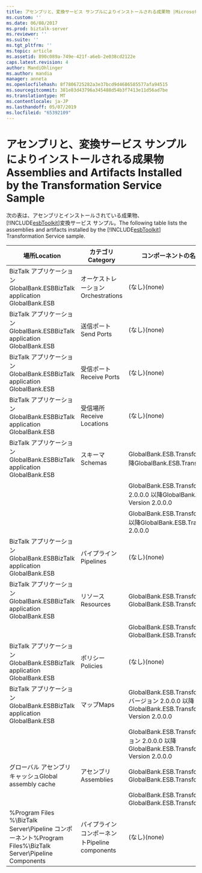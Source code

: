 ```yaml
---
title: アセンブリと、変換サービス サンプルによりインストールされる成果物 |Microsoft Docs
ms.custom: ''
ms.date: 06/08/2017
ms.prod: biztalk-server
ms.reviewer: ''
ms.suite: ''
ms.tgt_pltfrm: ''
ms.topic: article
ms.assetid: 890c089a-749e-421f-a6eb-2e038cd2122e
caps.latest.revision: 4
author: MandiOhlinger
ms.author: mandia
manager: anneta
ms.openlocfilehash: 8f7806725282a3e37bcd9d4686585577afa94515
ms.sourcegitcommit: 381e83d43796a345488d54b3f7413e11d56ad7be
ms.translationtype: MT
ms.contentlocale: ja-JP
ms.lasthandoff: 05/07/2019
ms.locfileid: "65392109"
---
```

# <a name="assemblies-and-artifacts-installed-by-the-transformation-service-sample"></a><span data-ttu-id="5d435-102">アセンブリと、変換サービス サンプルによりインストールされる成果物</span><span class="sxs-lookup"><span data-stu-id="5d435-102">Assemblies and Artifacts Installed by the Transformation Service Sample</span></span>
<span data-ttu-id="5d435-103">次の表は、アセンブリとインストールされている成果物、[!INCLUDE[esbToolkit](../includes/esbtoolkit-md.md)]変換サービス サンプル。</span><span class="sxs-lookup"><span data-stu-id="5d435-103">The following table lists the assemblies and artifacts installed by the [!INCLUDE[esbToolkit](../includes/esbtoolkit-md.md)] Transformation Service sample.</span></span>  
  
|<span data-ttu-id="5d435-104">場所</span><span class="sxs-lookup"><span data-stu-id="5d435-104">Location</span></span>|<span data-ttu-id="5d435-105">カテゴリ</span><span class="sxs-lookup"><span data-stu-id="5d435-105">Category</span></span>|<span data-ttu-id="5d435-106">コンポーネントの名前とバージョン</span><span class="sxs-lookup"><span data-stu-id="5d435-106">Name and version of the component</span></span>|  
|--------------|--------------|---------------------------------------|  
|<span data-ttu-id="5d435-107">BizTalk アプリケーション GlobalBank.ESB</span><span class="sxs-lookup"><span data-stu-id="5d435-107">BizTalk application GlobalBank.ESB</span></span>|<span data-ttu-id="5d435-108">オーケストレーション</span><span class="sxs-lookup"><span data-stu-id="5d435-108">Orchestrations</span></span>|<span data-ttu-id="5d435-109">(なし)</span><span class="sxs-lookup"><span data-stu-id="5d435-109">(none)</span></span>|  
|<span data-ttu-id="5d435-110">BizTalk アプリケーション GlobalBank.ESB</span><span class="sxs-lookup"><span data-stu-id="5d435-110">BizTalk application GlobalBank.ESB</span></span>|<span data-ttu-id="5d435-111">送信ポート</span><span class="sxs-lookup"><span data-stu-id="5d435-111">Send Ports</span></span>|<span data-ttu-id="5d435-112">(なし)</span><span class="sxs-lookup"><span data-stu-id="5d435-112">(none)</span></span>|  
|<span data-ttu-id="5d435-113">BizTalk アプリケーション GlobalBank.ESB</span><span class="sxs-lookup"><span data-stu-id="5d435-113">BizTalk application GlobalBank.ESB</span></span>|<span data-ttu-id="5d435-114">受信ポート</span><span class="sxs-lookup"><span data-stu-id="5d435-114">Receive Ports</span></span>|<span data-ttu-id="5d435-115">(なし)</span><span class="sxs-lookup"><span data-stu-id="5d435-115">(none)</span></span>|  
|<span data-ttu-id="5d435-116">BizTalk アプリケーション GlobalBank.ESB</span><span class="sxs-lookup"><span data-stu-id="5d435-116">BizTalk application GlobalBank.ESB</span></span>|<span data-ttu-id="5d435-117">受信場所</span><span class="sxs-lookup"><span data-stu-id="5d435-117">Receive Locations</span></span>|<span data-ttu-id="5d435-118">(なし)</span><span class="sxs-lookup"><span data-stu-id="5d435-118">(none)</span></span>|  
|<span data-ttu-id="5d435-119">BizTalk アプリケーション GlobalBank.ESB</span><span class="sxs-lookup"><span data-stu-id="5d435-119">BizTalk application GlobalBank.ESB</span></span>|<span data-ttu-id="5d435-120">スキーマ</span><span class="sxs-lookup"><span data-stu-id="5d435-120">Schemas</span></span>|<span data-ttu-id="5d435-121">GlobalBank.ESB.TransformServices.Schemas.RetailOrder バージョン 2.0.0.0 以降</span><span class="sxs-lookup"><span data-stu-id="5d435-121">GlobalBank.ESB.TransformServices.Schemas.RetailOrder Version 2.0.0.0</span></span>|  
|||<span data-ttu-id="5d435-122">GlobalBank.ESB.TransformServices.Schemas.OrderConfirmation バージョン 2.0.0.0 以降</span><span class="sxs-lookup"><span data-stu-id="5d435-122">GlobalBank.ESB.TransformServices.Schemas.OrderConfirmation Version 2.0.0.0</span></span>|  
|||<span data-ttu-id="5d435-123">GlobalBank.ESB.TransformServices.Schemas.CanonicalOrder バージョン 2.0.0.0 以降</span><span class="sxs-lookup"><span data-stu-id="5d435-123">GlobalBank.ESB.TransformServices.Schemas.CanonicalOrder Version 2.0.0.0</span></span>|  
|<span data-ttu-id="5d435-124">BizTalk アプリケーション GlobalBank.ESB</span><span class="sxs-lookup"><span data-stu-id="5d435-124">BizTalk application GlobalBank.ESB</span></span>|<span data-ttu-id="5d435-125">パイプライン</span><span class="sxs-lookup"><span data-stu-id="5d435-125">Pipelines</span></span>|<span data-ttu-id="5d435-126">(なし)</span><span class="sxs-lookup"><span data-stu-id="5d435-126">(none)</span></span>|  
|<span data-ttu-id="5d435-127">BizTalk アプリケーション GlobalBank.ESB</span><span class="sxs-lookup"><span data-stu-id="5d435-127">BizTalk application GlobalBank.ESB</span></span>|<span data-ttu-id="5d435-128">リソース</span><span class="sxs-lookup"><span data-stu-id="5d435-128">Resources</span></span>|<span data-ttu-id="5d435-129">GlobalBank.ESB.TransformServices.Maps バージョン 2.0.0.0 以降</span><span class="sxs-lookup"><span data-stu-id="5d435-129">GlobalBank.ESB.TransformServices.Maps Version 2.0.0.0</span></span>|  
|||<span data-ttu-id="5d435-130">GlobalBank.ESB.TransformServices.Schemas バージョン 2.0.0.0 以降</span><span class="sxs-lookup"><span data-stu-id="5d435-130">GlobalBank.ESB.TransformServices.Schemas Version 2.0.0.0</span></span>|  
|<span data-ttu-id="5d435-131">BizTalk アプリケーション GlobalBank.ESB</span><span class="sxs-lookup"><span data-stu-id="5d435-131">BizTalk application GlobalBank.ESB</span></span>|<span data-ttu-id="5d435-132">ポリシー</span><span class="sxs-lookup"><span data-stu-id="5d435-132">Policies</span></span>|<span data-ttu-id="5d435-133">(なし)</span><span class="sxs-lookup"><span data-stu-id="5d435-133">(none)</span></span>|  
|<span data-ttu-id="5d435-134">BizTalk アプリケーション GlobalBank.ESB</span><span class="sxs-lookup"><span data-stu-id="5d435-134">BizTalk application GlobalBank.ESB</span></span>|<span data-ttu-id="5d435-135">マップ</span><span class="sxs-lookup"><span data-stu-id="5d435-135">Maps</span></span>|<span data-ttu-id="5d435-136">GlobalBank.ESB.TransformServices.Maps.CanonicalOrder_To_OrderConfirmation バージョン 2.0.0.0 以降</span><span class="sxs-lookup"><span data-stu-id="5d435-136">GlobalBank.ESB.TransformServices.Maps.CanonicalOrder_To_OrderConfirmation Version 2.0.0.0</span></span>|  
|||<span data-ttu-id="5d435-137">GlobalBank.ESB.TransformServices.Maps.RetailOrder_To_CanonicalOrder バージョン 2.0.0.0 以降</span><span class="sxs-lookup"><span data-stu-id="5d435-137">GlobalBank.ESB.TransformServices.Maps.RetailOrder_To_CanonicalOrder Version 2.0.0.0</span></span>|  
|<span data-ttu-id="5d435-138">グローバル アセンブリ キャッシュ</span><span class="sxs-lookup"><span data-stu-id="5d435-138">Global assembly cache</span></span>|<span data-ttu-id="5d435-139">アセンブリ</span><span class="sxs-lookup"><span data-stu-id="5d435-139">Assemblies</span></span>|<span data-ttu-id="5d435-140">GlobalBank.ESB.TransformServices.Maps バージョン 2.0.0.0 以降</span><span class="sxs-lookup"><span data-stu-id="5d435-140">GlobalBank.ESB.TransformServices.Maps Version 2.0.0.0</span></span>|  
|||<span data-ttu-id="5d435-141">GlobalBank.ESB.TransformServices.Schemas バージョン 2.0.0.0 以降</span><span class="sxs-lookup"><span data-stu-id="5d435-141">GlobalBank.ESB.TransformServices.Schemas Version 2.0.0.0</span></span>|  
|<span data-ttu-id="5d435-142">%Program Files %\\BizTalk Server\Pipeline コンポーネント</span><span class="sxs-lookup"><span data-stu-id="5d435-142">%Program Files%\\BizTalk Server\Pipeline Components</span></span>|<span data-ttu-id="5d435-143">パイプライン コンポーネント</span><span class="sxs-lookup"><span data-stu-id="5d435-143">Pipeline components</span></span>|<span data-ttu-id="5d435-144">(なし)</span><span class="sxs-lookup"><span data-stu-id="5d435-144">(none)</span></span>|